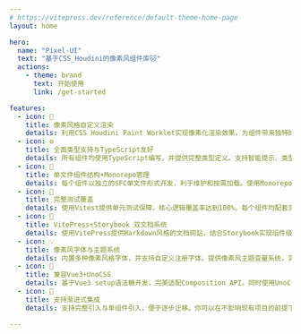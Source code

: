 ```yaml
---
# https://vitepress.dev/reference/default-theme-home-page
layout: home

hero:
  name: "Pixel-UI"
  text: "基于CSS_Houdini的像素风组件库🐱"
  actions:
    - theme: brand
      text: 开始使用
      link: /get-started

features:
  - icon: 🎨
    title: 像素风格自定义渲染
    details: 利用CSS Houdini Paint Worklet实现像素化渲染效果，为组件带来独特的像素艺术外观。用户可以通过CSS自定义变量动态调整像素大小、颜色风格、边框样式等，打造独一无二的UI风格。
  - icon: ⚙️
    title: 全面类型支持与TypeScript友好
    details: 所有组件均使用TypeScript编写，并提供完整类型定义。支持智能提示、类型校验以及良好的IDE体验，帮助开发者高效构建类型安全的项目。
  - icon: 🧩
    title: 单文件组件结构+Monorepo管理
    details: 每个组件以独立的SFC单文件形式开发，利于维护和按需加载。使用Monorepo管理架构，支持模块化构建与统一版本控制，适配现代前端工程化流程。
  - icon: 🧪
    title: 完整测试覆盖
    details: 使用Vitest提供单元测试保障，核心逻辑覆盖率达到100%。每个组件均配套测试用例，确保组件稳定性与长期可维护性。
  - icon: 📖
    title: VitePress+Storybook 双文档系统
    details: 使用VitePress提供Markdown风格的文档网站，结合Storybook实现组件级交互演示。支持Playground、属性切换与源码查看，提升学习与使用体验。
  - icon: 💡
    title: 像素风字体与主题系统
    details: 内置多种像素风格字体，并支持自定义注册字体。提供像素风主题变量系统，实现不同视觉风格快速切换，支持夜间模式和复古配色方案。
  - icon: 🧱
    title: 兼容Vue3+UnoCSS
    details: 基于Vue3 setup语法糖开发，完美适配Composition API。同时使用UnoCSS作为原子化样式系统，支持极速开发与极致按需打包。
  - icon: 🚀
    title: 支持渐进式集成
    details: 支持完整引入与单组件引入，便于逐步迁移。你可以在不影响现有项目的前提下，按需引入任意组件进行替换或增强，实现平滑升级。

---
```


